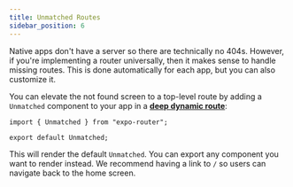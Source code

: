 ```yaml
---
title: Unmatched Routes
sidebar_position: 6
---
```


Native apps don't have a server so there are technically no 404s. However, if you're implementing a router universally, then it makes sense to handle missing routes. This is done automatically for each app, but you can also customize it.

You can elevate the not found screen to a top-level route by adding a `Unmatched` component to your app in a [**deep dynamic route**](/router/docs/features/routes#deep-dynamic-routes):

```tsx title=app/[...unmatched].js
import { Unmatched } from "expo-router";

export default Unmatched;
```

This will render the default `Unmatched`. You can export any component you want to render instead. We recommend having a link to `/` so users can navigate back to the home screen.
